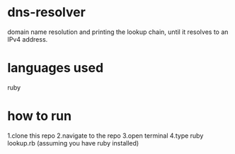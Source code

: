 # dns-resolver
domain name resolution and printing the lookup chain, until it resolves to an IPv4 address.
# languages used
ruby
# how to run
1.clone this repo
2.navigate to the repo
3.open terminal
4.type ruby lookup.rb <domain>(assuming you have ruby installed)
